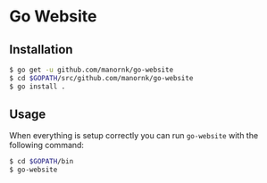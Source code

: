 # Go Website

Installation
------------

```bash
$ go get -u github.com/manornk/go-website
$ cd $GOPATH/src/github.com/manornk/go-website
$ go install .
```

Usage
-----

When everything is setup correctly you can run `go-website` with the following
command: 

```bash
$ cd $GOPATH/bin
$ go-website
```